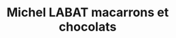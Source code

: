---
title: "Michel LABAT macarrons et chocolats"
url: /villeneuve-sur-lot/michel-labat-macarrons-et-chocolats/
shop: chocolat
---